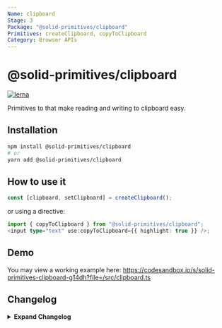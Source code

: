 ```yaml
---
Name: clipboard
Stage: 3
Package: "@solid-primitives/clipboard"
Primitives: createClipboard, copyToClipboard
Category: Browser APIs
---
```


# @solid-primitives/clipboard

[![lerna](https://img.shields.io/badge/maintained%20with-lerna-cc00ff.svg?style=for-the-badge)](https://lerna.js.org/)

Primitives to that make reading and writing to clipboard easy.

## Installation

```bash
npm install @solid-primitives/clipboard
# or
yarn add @solid-primitives/clipboard
```

## How to use it

```ts
const [clipboard, setClipboard] = createClipboard();
```

or using a directive:

```ts
import { copyToClipboard } from "@solid-primitives/clipboard";
<input type="text" use:copyToClipboard={{ highlight: true }} />;
```

## Demo

You may view a working example here: https://codesandbox.io/s/solid-primitives-clipboard-g14dh?file=/src/clipboard.ts

## Changelog

<details>
<summary><b>Expand Changelog</b></summary>

1.0.0

Committing first version of primitive.

1.0.6

Added CJS export and removed outdated permision structure.

</details>
